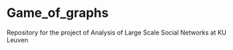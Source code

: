 # Game_of_graphs
Repository for the project of Analysis of Large Scale Social Networks at KU Leuven
